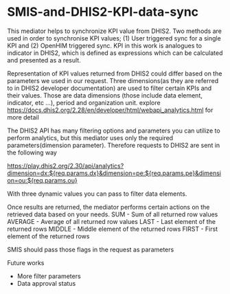 # SMIS-and-DHIS2-KPI-data-sync

This mediator helps to synchronize KPI value from DHIS2. Two methods are used in order to synchronise KPI values; (1) User triggered sync for a single KPI and (2) OpenHIM triggered sync. KPI in this work is analogues to indicator in DHIS2, which is defined as expressions which can be calculated and presented as a result.

Representation of KPI values returned from DHIS2 could differ based on the parameters we used in our request. Three dimensions(as they are referred to in DHIS2 developer documentation) are used to filter certain KPIs and their values. Those are data dimensions (those include data element, indicator, etc …), period and organization unit. 
explore https://docs.dhis2.org/2.28/en/developer/html/webapi_analytics.html for more detail

The DHIS2 API has many filtering options and parameters you can utilize to perform analytics, but this mediator uses only the required parameters(dimension parameter). Therefore requests to DHIS2 are sent in the following way

https://play.dhis2.org/2.30/api/analytics?dimension=dx:${req.params.dx}&dimension=pe:${req.params.pe}&dimension=ou:${req.params.ou}

With three dynamic values you can pass to filter data elements.

Once results are returned, the mediator performs certain actions on the retrieved data based on your needs.
SUM - Sum of all returned row values
AVERAGE  - Average of all returned row values
LAST  - Last element of the returned rows
MIDDLE  - Middle element of the returned rows
FIRST  - First element of the returned rows

SMIS should pass those flags in the request as parameters




Future works
- More filter parameters
- Data approval status
